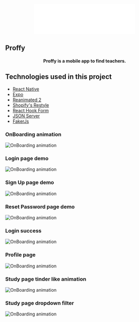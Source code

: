 <div align="center">
  <img src=".github/proffy-logo.svg" alt="Proffy logo">
</div>

## Proffy

<h4 align="center">
  Proffy is a mobile app to find teachers.
</h4>

## Technologies used in this project
* [React Native](https://github.com/facebook/react-native)
* [Expo](https://github.com/expo/expo)
* [Reanimated 2](https://github.com/software-mansion/react-native-reanimated)
* [Shopify's Restyle](https://github.com/Shopify/restyle)
* [React Hook Form](https://github.com/react-hook-form/react-hook-form)
* [JSON Server](https://github.com/typicode/json-server)
* [FakerJs](https://github.com/Marak/faker.js)

### OnBoarding animation
![OnBoarding animation](/.github/onBoarding.gif)

### Login page demo
![OnBoarding animation](/.github/loginPage.gif)

### Sign Up page demo
![OnBoarding animation](/.github/signUp.gif)

### Reset Password page demo
![OnBoarding animation](/.github/resetPassword.gif)

### Login success
![OnBoarding animation](/.github/login.gif)

### Profile page
![OnBoarding animation](/.github/profile.gif)

### Study page tinder like animation
![OnBoarding animation](/.github/study.gif)

### Study page dropdown filter
![OnBoarding animation](/.github/filter.gif)
